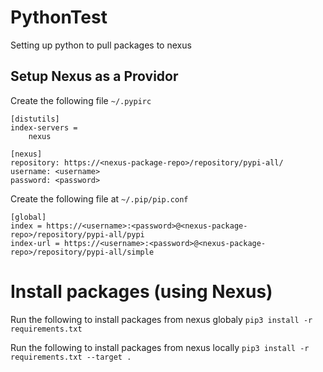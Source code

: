 # PythonTest
Setting up python to pull packages to nexus

## Setup Nexus as a Providor
Create the following file `~/.pypirc`
```
[distutils]
index-servers =
    nexus

[nexus] 
repository: https://<nexus-package-repo>/repository/pypi-all/
username: <username>
password: <password>
```


Create the following file at `~/.pip/pip.conf`
``` 
[global]
index = https://<username>:<password>@<nexus-package-repo>/repository/pypi-all/pypi
index-url = https://<username>:<password>@<nexus-package-repo>/repository/pypi-all/simple
```

# Install packages (using Nexus)
Run the following to install packages from nexus globaly
`pip3 install -r requirements.txt`

Run the following to install packages from nexus locally
`pip3 install -r requirements.txt --target .`
